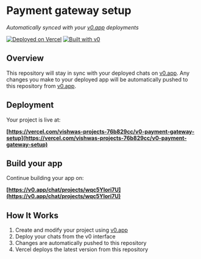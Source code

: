 # Payment gateway setup

*Automatically synced with your [v0.app](https://v0.app) deployments*

[![Deployed on Vercel](https://img.shields.io/badge/Deployed%20on-Vercel-black?style=for-the-badge&logo=vercel)](https://vercel.com/vishwas-projects-76b829cc/v0-payment-gateway-setup)
[![Built with v0](https://img.shields.io/badge/Built%20with-v0.app-black?style=for-the-badge)](https://v0.app/chat/projects/wqc5Ylori7U)

## Overview

This repository will stay in sync with your deployed chats on [v0.app](https://v0.app).
Any changes you make to your deployed app will be automatically pushed to this repository from [v0.app](https://v0.app).

## Deployment

Your project is live at:

**[https://vercel.com/vishwas-projects-76b829cc/v0-payment-gateway-setup](https://vercel.com/vishwas-projects-76b829cc/v0-payment-gateway-setup)**

## Build your app

Continue building your app on:

**[https://v0.app/chat/projects/wqc5Ylori7U](https://v0.app/chat/projects/wqc5Ylori7U)**

## How It Works

1. Create and modify your project using [v0.app](https://v0.app)
2. Deploy your chats from the v0 interface
3. Changes are automatically pushed to this repository
4. Vercel deploys the latest version from this repository